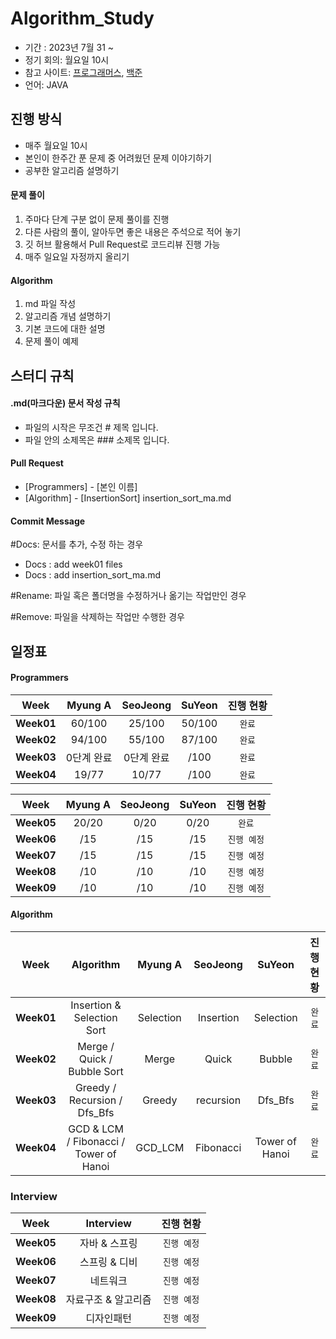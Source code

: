 # Algorithm_Study
- 기간 : 2023년 7월 31 ~
- 정기 회의: 월요일 10시 
- 참고 사이트: [프로그래머스](https://programmers.co.kr/learn/challenges), [백준](https://www.acmicpc.net/)
- 언어: JAVA

## 진행 방식
- 매주 월요일 10시
- 본인이 한주간 푼 문제 중 어려웠던 문제 이야기하기
- 공부한 알고리즘 설명하기
  
#### 문제 풀이

1. 주마다 단계 구분 없이 문제 풀이를 진행
2. 다른 사람의 풀이, 알아두면 좋은 내용은 주석으로 적어 놓기
3. 깃 허브 활용해서 Pull Request로 코드리뷰 진행 가능
4. 매주 일요일 자정까지 올리기

#### Algorithm

1. md 파일 작성
2. 알고리즘 개념 설명하기
3. 기본 코드에 대한 설명
4. 문제 풀이 예제



## 스터디 규칙

#### .md(마크다운) 문서 작성 규칙
- 파일의 시작은 무조건 # 제목 입니다.
- 파일 안의 소제목은 ### 소제목 입니다.

#### Pull Request

- [Programmers] - [본인 이름] 
- [Algorithm] - [InsertionSort] insertion_sort_ma.md

#### Commit Message

#Docs: 문서를 추가, 수정 하는 경우 
- Docs : add week01 files
- Docs : add insertion_sort_ma.md
  
#Rename: 파일 혹은 폴더명을 수정하거나 옮기는 작업만인 경우

#Remove: 파일을 삭제하는 작업만 수행한 경우 


## 일정표

#### Programmers

|  **Week**  |   **Myung A**  |  **SeoJeong**  |   **SuYeon**   | **진행 현황** |
| :--------: | :------------: | :------------: | :------------: | :-----------: |
| **Week01** |     60/100     |     25/100     |     50/100     |     `완료`    |
| **Week02** |     94/100     |     55/100     |     87/100     |     `완료`    |
| **Week03** |   0단계 완료   |   0단계 완료   |       /100     |     `완료`    |
| **Week04** |     19/77      |     10/77      |       /100     |     `완료`    |


|  **Week**  |   **Myung A**  |  **SeoJeong**  |   **SuYeon**   | **진행 현황** |
| :--------: | :------------: | :------------: | :------------: | :-----------: |
| **Week05** |      20/20     |       0/20     |       0/20     |     `완료`    |
| **Week06** |        /15     |        /15     |        /15     |  `진행 예정`  |
| **Week07** |        /15     |        /15     |        /15     |  `진행 예정`  |
| **Week08** |        /10     |        /10     |        /10     |  `진행 예정`  |
| **Week09** |        /10     |        /10     |        /10     |  `진행 예정`  |



#### Algorithm

|  **Week**  |                **Algorithm**             |   **Myung A**  |  **SeoJeong**  |   **SuYeon**   | **진행 현황** |
| :--------: | :--------------------------------------: | :------------: | :------------: | :------------: | :-----------: |
| **Week01** |         Insertion & Selection Sort       |    Selection   |    Insertion   |    Selection   |     `완료`    |
| **Week02** |         Merge / Quick / Bubble Sort      |      Merge     |      Quick     |      Bubble    |     `완료`    |
| **Week03** |        Greedy / Recursion / Dfs_Bfs      |     Greedy     |    recursion   |     Dfs_Bfs    |     `완료`    |
| **Week04** |  GCD & LCM / Fibonacci / Tower of Hanoi  |     GCD_LCM    |    Fibonacci   | Tower of Hanoi |     `완료`    |


### Interview

|  **Week**  |                **Interview**             | **진행 현황** |
| :--------: | :--------------------------------------: | :-----------: |
| **Week05** |                자바 & 스프링             |   `진행 예정`  |
| **Week06** |               스프링 & 디비              |   `진행 예정`  |
| **Week07** |                  네트워크                |   `진행 예정`  |
| **Week08** |            자료구조 & 알고리즘           |   `진행 예정`  |
| **Week09** |                 디자인패턴               |   `진행 예정`  |
